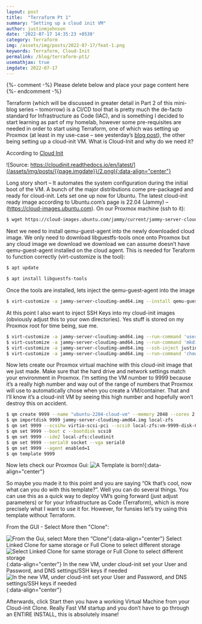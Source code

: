 ```yaml
---
layout: post
title:  "Terraform Pt 1"
summary: "Setting up a cloud init VM"
author: justinmjohnson
date: '2022-07-17 14:35:23 +0530'
category: Terraform
img: /assets/img/posts/2022-07-17/feat-1.png
keywords: Terraform, Cloud-Init
permalink: /blog/terraform-pt1/
usemathjax: true
imgdate: 2022-07-17
---
```


{%- comment -%} Please delete below and place your page content here {%- endcomment -%}

Terraform (which will be discussed in greater detail in Part 2 of this mini-blog series – tomorrow) is a CI/CD tool that is pretty much the de-facto standard for Infrastructure as Code (IAC), and is something I decided to start learning as part of my homelab, however some pre-requisites are needed in order to start using Terraform, one of which was setting up Proxmox (at least in my use-case – see yesterday’s [blog post](https://www.justinmjohnson.com/posts/2022-07-16-Installing%20Proxmox%20(bye%20bye%20ESXi))), the other being setting up a cloud-init VM. What is Cloud-Init and why do we need it?

According to [Cloud Init](https://cloudinit.readthedocs.io/en/latest/)

![Source: https://cloudinit.readthedocs.io/en/latest/](/assets/img/posts/{{page.imgdate}}/2.png){:data-align="center"}

Long story short – It automates the system configuration during the initial boot of the VM. A bunch of the major distributions come pre-packaged and ready for cloud-init. Lets set one up now for Ubuntu. The latest cloud-init ready image according to Ubuntu.com’s page is 22.04 (Jammy) – (https://cloud-images.ubuntu.com). On our Proxmox machine (ssh to it):

```bash
$ wget https://cloud-images.ubuntu.com/jammy/current/jammy-server-cloudimg-amd64.img
```
Next we need to install qemu-guest-agent into the newly downloaded cloud image. We only need to download libguestfs-tools once onto Proxmox but any cloud image we download we download we can assume doesn’t have qemu-guest-agent installed on the cloud agent. This is needed for Teraform to function correctly (virt-customize is the tool):

```bash
$ apt update

$ apt install libguestfs-tools
```
Once the tools are installed, lets inject the qemu-guest-agent into the image

```bash
$ virt-customize -a jammy-server-cloudimg-amd64.img --install qemu-guest-agent
```

At this point I also want to inject SSH Keys into my cloud-init images (obviously adjust this to your own directories). Yes stuff is stored on my Proxmox root for time being, sue me.

```bash
$ virt-customize -a jammy-server-cloudimg-amd64.img --run-command 'useradd justin'
$ virt-customize -a jammy-server-cloudimg-amd64.img --run-command 'mkdir -p /home/justin/.ssh'
$ virt-customize -a jammy-server-cloudimg-amd64.img --ssh-inject justin:file:/root/.ssh/id_rsa.pub
$ virt-customize -a jammy-server-cloudimg-amd64.img --run-command 'chown -R justin:justin /home/justin'
```
Now lets create our Proxmox virtual machine with this cloud-init image that we just made. Make sure that the hard drive and network settings match your environment in Proxmox. I’m setting the VM number to 9999 because it’s a really high number and way out of the range of numbers that Proxmox will use to automatically chose when you create a VM/container. That and I’ll know it’s a cloud-init VM by seeing this high number and hopefully won’t destroy this on accident.

```bash
$ qm create 9999 --name "ubuntu-2204-cloud-vm" --memory 2048 --cores 2 --net0 virtio,bridge=vmbr0
$ qm importdisk 9999 jammy-server-cloudimg-amd64.img local-zfs
$ qm set 9999 --scsihw virtio-scsi-pci --scsi0 local-zfs:vm-9999-disk-0
$ qm set 9999 --boot c --bootdisk scsi0
$ qm set 9999 --ide2 local-zfs:cloudinit
$ qm set 9999 --serial0 socket --vga serial0
$ qm set 9999 --agent enabled=1
$ qm template 9999
```
Now lets check our Proxmox Gui:
![A Template is born!](/assets/img/posts/{{page.imgdate}}/3.png){:data-align="center"}

So maybe you made it to this point and you are saying “Ok that’s cool, now what can you do with this template?”. Well you can do several things. You can use this as a quick way to deploy VM’s going forward (just adjust parameters) or for your Infrastructure as Code (Terraform), which is more precisely what I want to use it for. However, for funsies let’s try using this template without Terraform.

From the GUI - Select More then "Clone":

![From the Gui, select More then “Clone”](/assets/img/posts/{{page.imgdate}}/4.png){:data-align="center"}
Select Linked Clone for same storage or Full Clone to select different storage
![Select Linked Clone for same storage or Full Clone to select different storage](/assets/img/posts/{{page.imgdate}}/5.png){:data-align="center"}
In the new VM, under cloud-init set your User and Password, and DNS settings/SSH keys if needed
![In the new VM, under cloud-init set your User and Password, and DNS settings/SSH keys if needed](/assets/img/posts/{{page.imgdate}}/6.png){:data-align="center"}

Afterwards, click Start then you have a working Virtual Machine from your Cloud-init Clone. Really Fast VM startup and you don’t have to go through an ENTIRE INSTALL, this is absolutely insane!